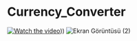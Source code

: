# Currency_Converter

[![Watch the video]()]([https://youtu.be/ZttZ2EScEgM)))
![Ekran Görüntüsü (2)](https://github.com/MehmethanOzansoy/Currency_Converter/assets/94033888/afaf4ce6-181b-44ed-a402-c3610dd2a119)
